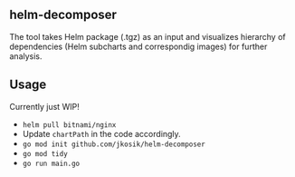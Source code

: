 ## helm-decomposer
The tool takes Helm package (.tgz) as an input and visualizes hierarchy of dependencies (Helm subcharts and correspondig images) for further analysis.

## Usage
Currently just WIP!
- `helm pull bitnami/nginx`
- Update `chartPath` in the code accordingly.
- `go mod init github.com/jkosik/helm-decomposer`
- `go mod tidy`
- `go run main.go`

